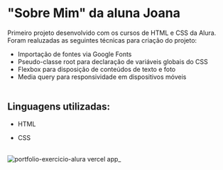 # "Sobre Mim" da aluna Joana
Primeiro projeto desenvolvido com os cursos de HTML e CSS da Alura. Foram realuzadas as seguintes técnicas para criação do projeto:

* Importação de fontes via Google Fonts
* Pseudo-classe root para declaração de variáveis globais do CSS
* Flexbox para disposição de conteúdos de texto e foto
* Media query para responsividade em dispositivos móveis
<br></br>
## Linguagens utilizadas:

* HTML

* CSS
<br></br>

![portfolio-exercicio-alura vercel app_](https://github.com/PedroMouto/portfolio-exercicio-alura/assets/135659043/b989dfbd-d10a-4011-aa1c-26181fa4a82c)
